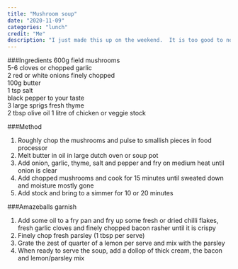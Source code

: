 ```yaml
---
title: "Mushroom soup"
date: "2020-11-09"
categories: "lunch"
credit: "Me"
description: "I just made this up on the weekend.  It is too good to not put on here. #onlyIfYouLikeMushrooms"
---
```


###Ingredients
600g field mushrooms  
5-6 cloves or chopped garlic  
2 red or white onions finely chopped  
100g butter  
1 tsp salt  
black pepper to your taste  
3 large sprigs fresh thyme  
2 tbsp olive oil
1 litre of chicken or veggie stock    

###Method
1. Roughly chop the mushrooms and pulse to smallish pieces in food processor
2. Melt butter in oil in large dutch oven or soup pot
3. Add onion, garlic, thyme, salt and pepper and fry on medium heat until onion is clear 
4. Add chopped mushrooms and cook for 15 minutes until sweated down and moisture mostly gone
5. Add stock and bring to a simmer for 10 or 20 minutes

###Amazeballs garnish
1. Add some oil to a fry pan and fry up some fresh or dried chilli flakes, fresh garlic cloves and finely chopped bacon rasher until it is crispy
2. Finely chop fresh parsley (1 tbsp per serve)
3. Grate the zest of quarter of a lemon per serve and mix with the parsley
4. When ready to serve the soup, add a dollop of thick cream, the bacon and lemon/parsley mix
